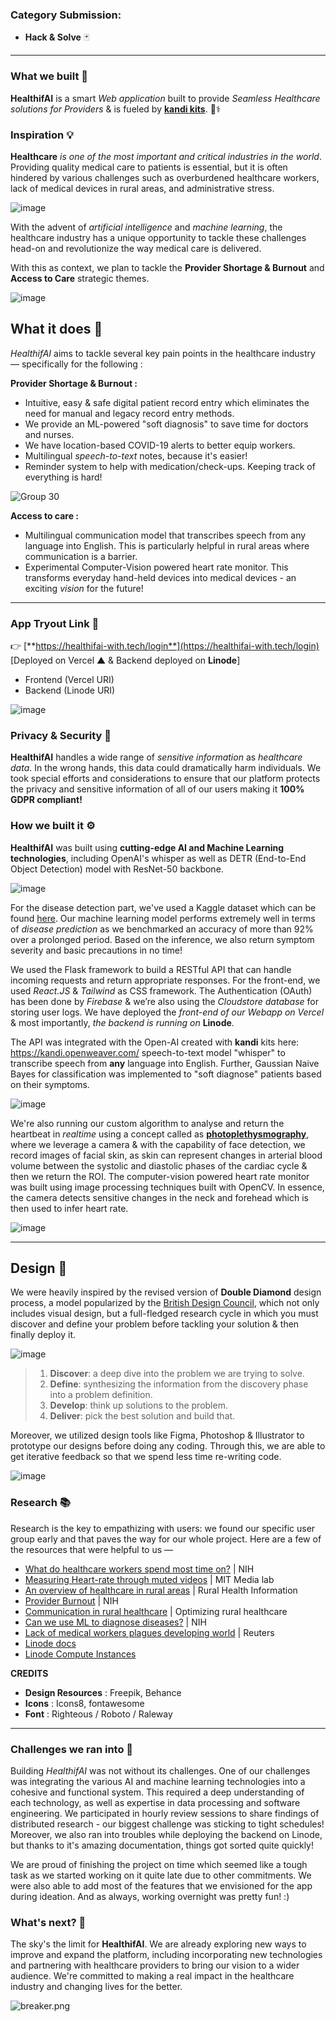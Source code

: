 
### Category Submission: 

- **Hack & Solve** 🃏


---

### What we built 🤗
**HealthifAI** is a smart *Web application* built to provide *Seamless Healthcare solutions for Providers* & is fueled by [**kandi kits**](https://kandi.openweaver.com/). 🏥⚕️

### Inspiration 💡
**Healthcare** *is one of the most important and critical industries in the world*. Providing quality medical care to patients is essential, but it is often hindered by various challenges such as overburdened healthcare workers, lack of medical devices in rural areas, and administrative stress.

![image](https://user-images.githubusercontent.com/48355572/220201124-d1813a1f-dbba-4a3b-bf64-4308bc7f4e2b.png)

With the advent of *artificial intelligence* and *machine learning*, the healthcare industry has a unique opportunity to tackle these challenges head-on and revolutionize the way medical care is delivered.

With this as context, we plan to tackle the **Provider Shortage & Burnout** and **Access to Care** strategic themes. 

![image](https://user-images.githubusercontent.com/48355572/218312595-e9a81ade-d336-4aa4-bb21-af1a6ed2d353.png)

## What it does 🤔
*HealthifAI* aims to tackle several key pain points in the healthcare industry — specifically for the following :

**Provider Shortage & Burnout :**
* Intuitive, easy & safe digital patient record entry which eliminates the need for manual and legacy record entry methods.
* We provide an ML-powered "soft diagnosis" to save time for doctors and nurses.
* We have location-based COVID-19 alerts to better equip workers.
* Multilingual *speech-to-text* notes, because it's easier!
* Reminder system to help with medication/check-ups. Keeping track of everything is hard!

![Group 30](https://user-images.githubusercontent.com/48355572/218312626-e8ba45d6-10e2-481e-85c3-422725e4a423.gif)

**Access to care :**

* Multilingual communication model that transcribes speech from any language into English. This is particularly helpful in rural areas where communication is a barrier. 
* Experimental Computer-Vision powered heart rate monitor. This transforms everyday hand-held devices into medical devices - an exciting *vision* for the future!

---

### App Tryout Link 🔗
👉  [**https://healthifai-with.tech/login**](https://healthifai-with.tech/login)  [Deployed on Vercel ▲ & Backend deployed on **Linode**]

- Frontend (Vercel URI)
- Backend (Linode URI) 

![image](https://user-images.githubusercontent.com/48355572/207323369-79fac574-6fb6-4aca-b531-16d7e8ac0919.png)

### Privacy & Security 🔐
**HealthifAI** handles a wide range of *sensitive information* as *healthcare data*. In the wrong hands, this data could dramatically harm individuals. We took special efforts and considerations to ensure that our platform protects the privacy and sensitive information of all of our users making it **100% GDPR compliant!**


### How we built it ⚙️
**HealthifAI** was built using **cutting-edge AI and Machine Learning technologies**, including OpenAI's whisper as well as DETR (End-to-End Object Detection) model with ResNet-50 backbone. 

![image](https://user-images.githubusercontent.com/48355572/220208520-1fbc4d4f-66b2-422a-9204-5fec5d54323f.png)

For the disease detection part, we've used a Kaggle dataset which can be found [here](https://www.kaggle.com/datasets/itachi9604/disease-symptom-description-dataset). Our machine learning model performs extremely well in terms of *disease prediction* as we benchmarked an accuracy of more than 92% over a prolonged period. Based on the inference, we also return symptom severity and basic precautions in no time!

We used the Flask framework to build a RESTful API that can handle incoming requests and return appropriate responses. For the front-end, we used *React.JS* & *Tailwind* as CSS framework. The Authentication (OAuth) has been done by *Firebase* & we’re also using the *Cloudstore database* for storing user logs. We have deployed the *front-end of our Webapp on Vercel* & most importantly, *the backend is running on* **Linode**. 

The API was integrated with the Open-AI created with **kandi** kits here: https://kandi.openweaver.com/ speech-to-text model "whisper" to transcribe speech from **any** language into English. Further, Gaussian Naive Bayes for classification was implemented to "soft diagnose" patients based on their symptoms.  

![image](https://cdn.openai.com/whisper/draft-20220919a/asr-details-desktop.svg)

We're also running our custom algorithm to analyse and return the heartbeat in *realtime* using a concept called as [**photoplethysmography**](https://www.google.com/search?q=photoplethysmography), where we leverage a camera & with the capability of face detection, we record images of facial skin, as skin can represent changes in arterial blood volume between the systolic and diastolic phases of the cardiac cycle & then we return the ROI. The computer-vision powered heart rate monitor was built using image processing techniques built with OpenCV. In essence, the camera detects sensitive changes in the neck and forehead which is then used to infer heart rate.

![image](https://user-images.githubusercontent.com/48355572/218312965-55a070fc-e2f0-4c66-81e5-f22ce1d91aae.png)



---

## Design 🎨

We were heavily inspired by the revised version of **Double Diamond** design process, a model popularized by the [British Design Council](https://www.designcouncil.org.uk/our-work/news-opinion/double-diamond-universally-accepted-depiction-design-process/), which not only includes visual design, but a full-fledged research cycle in which you must discover and define your problem before tackling your solution & then finally deploy it.

![image](https://user-images.githubusercontent.com/48355572/220200827-a709ccb1-8c01-40c0-8371-f5c1d9f248b2.png)

> 1. **Discover**: a deep dive into the problem we are trying to solve.
> 2. **Define**: synthesizing the information from the discovery phase into a problem definition.
> 3. **Develop**: think up solutions to the problem.
> 4. **Deliver**: pick the best solution and build that.

Moreover, we utilized design tools like Figma, Photoshop & Illustrator to prototype our designs before doing any coding. Through this, we are able to get iterative feedback so that we spend less time re-writing code.

![image](https://user-images.githubusercontent.com/48355572/220204816-7fa2762c-3d8b-45de-bcb4-81dee4bd8c5b.png)

### Research 📚
Research is the key to empathizing with users: we found our specific user group early and that paves the way for our whole project. Here are a few of the resources that were helpful to us —

* [What do healthcare workers spend most time on?](https://www.ncbi.nlm.nih.gov/pmc/articles/PMC5801881/) | NIH
* [Measuring Heart-rate through muted videos](http://alumni.media.mit.edu/~djmcduff/assets/remote-physiology.html) | MIT Media lab
* [An overview of healthcare in rural areas](https://www.ruralhealthinfo.org/topics/healthcare-access) | Rural Health Information
* [Provider Burnout](https://www.ncbi.nlm.nih.gov/books/NBK538330/) | NIH
* [Communication in rural healthcare](https://optimizingruralhealth.org/communication-in-healthcare/) | Optimizing rural healthcare
* [Can we use ML to diagnose diseases?](https://www.ncbi.nlm.nih.gov/pmc/articles/PMC8950225/) | NIH
* [Lack of medical workers plagues developing world](https://www.reuters.com/article/us-braindrain-idINTRE49001E20081001) | Reuters
* [Linode docs](https://www.linode.com/docs) 
* [Linode Compute Instances](https://www.linode.com/docs/products/compute/compute-instances/faqs)


**CREDITS**
- **Design Resources** : Freepik, Behance
- **Icons** : Icons8, fontawesome
- **Font** : Righteous / Roboto / Raleway 

---


### Challenges we ran into 😤
Building *HealthifAI* was not without its challenges. One of our challenges was integrating the various AI and machine learning technologies into a cohesive and functional system. This required a deep understanding of each technology, as well as expertise in data processing and software engineering.  We participated in hourly review sessions to share findings of distributed research - our biggest challenge was sticking to tight schedules! Moreover, we also ran into troubles while deploying the backend on Linode, but thanks to it's amazing documentation, things got sorted quite quickly!  


We are proud of finishing the project on time which seemed like a tough task as we started working on it quite late due to other commitments. We were also able to add most of the features that we envisioned for the app during ideation. And as always, working overnight was pretty fun! :)

### What's next? 🚀
The sky's the limit for **HealthifAI**. We are already exploring new ways to improve and expand the platform, including incorporating new technologies and partnering with healthcare providers to bring our vision to a wider audience. We're committed to making a real impact in the healthcare industry and changing lives for the better.

![breaker.png](https://i.postimg.cc/YSvrrWnc/breaker.png)
